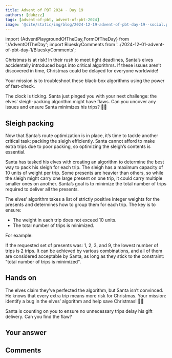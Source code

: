 ```yaml
---
title: Advent of PBT 2024 · Day 19
authors: [dubzzz]
tags: [advent-of-pbt, advent-of-pbt-2024]
image: '@site/static/img/blog/2024-12-19-advent-of-pbt-day-19--social.png'
---
```


import {AdventPlaygroundOfTheDay,FormOfTheDay} from './AdventOfTheDay';
import BlueskyComments from '../2024-12-01-advent-of-pbt-day-1/BlueskyComments';

Christmas is at risk! In their rush to meet tight deadlines, Santa’s elves accidentally introduced bugs into critical algorithms. If these issues aren’t discovered in time, Christmas could be delayed for everyone worldwide!

Your mission is to troubleshoot these black-box algorithms using the power of fast-check.

The clock is ticking. Santa just pinged you with your next challenge: the elves’ sleigh-packing algorithm might have flaws. Can you uncover any issues and ensure Santa minimizes his trips? 🎄✨

<!--truncate-->

## Sleigh packing

Now that Santa’s route optimization is in place, it’s time to tackle another critical task: packing the sleigh efficiently. Santa cannot afford to make extra trips due to poor packing, so optimizing the sleigh’s contents is essential.

Santa has tasked his elves with creating an algorithm to determine the best way to pack his sleigh for each trip. The sleigh has a maximum capacity of 10 units of weight per trip. Some presents are heavier than others, so while the sleigh might carry one large present on one trip, it could carry multiple smaller ones on another. Santa’s goal is to minimize the total number of trips required to deliver all the presents.

The elves’ algorithm takes a list of strictly positive integer weights for the presents and determines how to group them for each trip. The key is to ensure:

- The weight in each trip does not exceed 10 units.
- The total number of trips is minimized.

For example:

If the requested set of presents was: 1, 2, 3, and 9, the lowest number of trips is 2 trips. It can be achieved by various combinations, and all of them are considered acceptable by Santa, as long as they stick to the constraint: "total number of trips is minimized".

## Hands on

The elves claim they’ve perfected the algorithm, but Santa isn’t convinced. He knows that every extra trip means more risk for Christmas. Your mission: identify a bug in the elves’ algorithm and help save Christmas! 🎄✨

Santa is counting on you to ensure no unnecessary trips delay his gift delivery. Can you find the flaw?

<AdventPlaygroundOfTheDay />

## Your answer

<FormOfTheDay />

## Comments

<BlueskyComments url="https://bsky.app/profile/fast-check.dev/post/3ldnepa4pi22n" />
